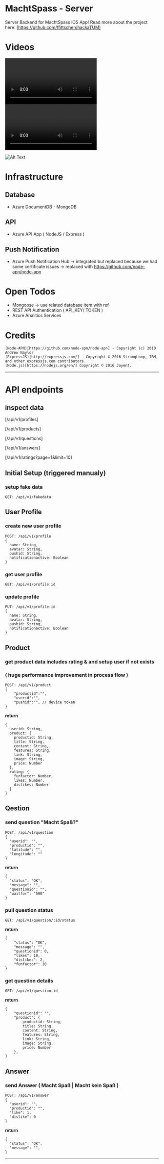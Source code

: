 
# MachtSpass - Server

Server Backend for MachtSpass iOS App!
Read more about the project here: [https://github.com/ffittschen/hackaTUM]

# Videos

![Question Video](https://www.dropbox.com/s/u9yld7381dykeyk/MachtSpa%C3%9F%20-%20Part%201%20-%20Question.mov?dl=0)
![Answer Video](https://www.dropbox.com/s/3kdoum39r5bpv1f/MachtSpa%C3%9F%20-%20Part%202%20-%20%20Answer.mov?dl=0)

![Alt Text](https://github.com/MobileAppVault/hackaTUM-Server/blob/master/media/MachtSpa%C3%9F%20-%20Part%201%20-%20Question.gif)


# Infrastructure

## Database

- Azure DocumentDB - MongoDB

## API

- Azure API App ( NodeJS / Express )

## Push Notification 

- Azure Push Notification Hub 
    -> integrated but replaced because we had some certificate issues 
    -> replaced with https://github.com/node-apn/node-apn

# Open Todos

- Mongoose -> use related database item with ref 
- REST API Authentication ( API_KEY/ TOKEN )
- Azure Analitics Services

# Credits

    (Node-APN)[https://github.com/node-apn/node-apn] - Copyright (c) 2010 Andrew Naylor
    (ExpressJS)[http://expressjs.com/] - Copyright © 2016 StrongLoop, IBM, and other expressjs.com contributors.
    (Node.js)[https://nodejs.org/en/] Copyright © 2016 Joyent.

---

# API endpoints

## inspect data

[/api/v1/profiles]

[/api/v1/products]

[/api/v1/questions]

[/api/v1/answers]

[/api/v1/ratings?page=1&limit=10]

## Initial Setup (triggered manualy)

### setup fake data

    GET: /api/v1/fakedata

## User Profile

### create new user profile 
    
    POST: /api/v1/profile
    {
      name: String,
      avatar: String,
      pushid: String,
      notificationactive: Boolean
    }

### get user profile 
    
    GET: /api/v1/profile:id

### update profile

    PUT: /api/v1/profile:id
    {
      name: String,
      avatar: String,
      pushid: String,
      notificationactive: Boolean
    }

## Product

### get product data includes rating & and setup user if not exists 
### ( huge performance improvement in process flow )

    POST: /api/v1/product
    {
        "productid":"",
        "userid":"",
        "pushid":"", // device token
    }


**return**

    {
      userid: String,
      product: {
        productid: String,
        title: String,
        content: String,
        features: String,
        link: String,
        image: String,
        price: Number
      },
      rating: {
        funfactor: Number,
        likes: Number,
        dislikes: Number
      }
    }

## Qestion 

### send question "Macht Spaß?"

    POST: /api/v1/question
    {
      "userid": "",
      "productid": "",
      "latitude": "",
      "longitude": ""
    }


**return**

    {
      "status": "OK",
      "message": "",
      "questionid": "",
      "waitfor": "500"
    }

### pull question status

    GET: /api/v1/question/:id/status
    
**return**

    {
        "status": "OK",
        "message": "",
        "questionid": 0,
        "likes": 10,
        "dislikes": 2,
        "funfactor": 10
    }


### get question details

    GET: /api/v1/question:id
    
**return**

    {
        "questionid": "",
        "product": {
            productid: String,
            title: String,
            content: String,
            features: String,
            link: String,
            image: String,
            price: Number
        },
    }


## Answer 

### send Answer ( Macht Spaß | Macht kein Spaß )

    POST: /api/v1/answer
    {
      "userid": "",
      "productid": "",
      "like": 1,
      "dislike": 0
    }

**return**

    {
      "status": "OK",
      "message": "",
    }

---
